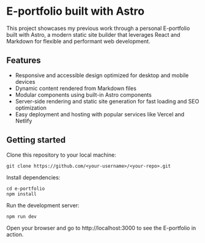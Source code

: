 # E-portfolio built with Astro

This project showcases my previous work through a personal E-portfolio built with Astro, a modern static site builder that leverages React and Markdown for flexible and performant web development.

## Features

- Responsive and accessible design optimized for desktop and mobile devices
- Dynamic content rendered from Markdown files
- Modular components using built-in Astro components
- Server-side rendering and static site generation for fast loading and SEO optimization
- Easy deployment and hosting with popular services like Vercel and Netlify

## Getting started

Clone this repository to your local machine:

```
git clone https://github.com/<your-username>/<your-repo>.git
```

Install dependencies:

```
cd e-portfolio
npm install
```

Run the development server:

```
npm run dev
```

Open your browser and go to http://localhost:3000 to see the E-portfolio in action.
